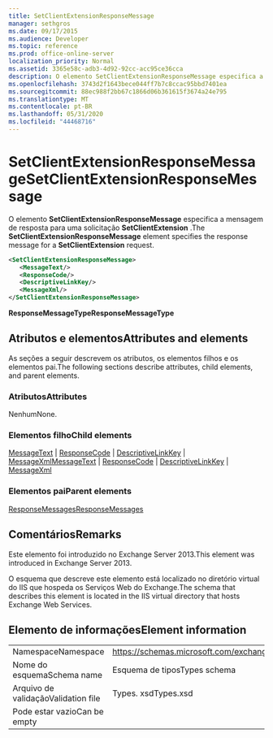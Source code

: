 ```yaml
---
title: SetClientExtensionResponseMessage
manager: sethgros
ms.date: 09/17/2015
ms.audience: Developer
ms.topic: reference
ms.prod: office-online-server
localization_priority: Normal
ms.assetid: 3365e58c-adb3-4d92-92cc-acc95ce36cca
description: O elemento SetClientExtensionResponseMessage especifica a mensagem de resposta para uma solicitação SetClientExtension.
ms.openlocfilehash: 3743d2f1643bece044ff7b7c8ccac95bbd7401ea
ms.sourcegitcommit: 88ec988f2bb67c1866d06b361615f3674a24e795
ms.translationtype: MT
ms.contentlocale: pt-BR
ms.lasthandoff: 05/31/2020
ms.locfileid: "44468716"
---
```

# <a name="setclientextensionresponsemessage"></a><span data-ttu-id="716d8-103">SetClientExtensionResponseMessage</span><span class="sxs-lookup"><span data-stu-id="716d8-103">SetClientExtensionResponseMessage</span></span>

<span data-ttu-id="716d8-104">O elemento **SetClientExtensionResponseMessage** especifica a mensagem de resposta para uma solicitação **SetClientExtension** .</span><span class="sxs-lookup"><span data-stu-id="716d8-104">The **SetClientExtensionResponseMessage** element specifies the response message for a **SetClientExtension** request.</span></span> 
  
```XML
<SetClientExtensionResponseMessage>
   <MessageText/>
   <ResponseCode/>
   <DescriptiveLinkKey/>
   <MessageXml/>
</SetClientExtensionResponseMessage>
```

 <span data-ttu-id="716d8-105">**ResponseMessageType**</span><span class="sxs-lookup"><span data-stu-id="716d8-105">**ResponseMessageType**</span></span>
## <a name="attributes-and-elements"></a><span data-ttu-id="716d8-106">Atributos e elementos</span><span class="sxs-lookup"><span data-stu-id="716d8-106">Attributes and elements</span></span>

<span data-ttu-id="716d8-107">As seções a seguir descrevem os atributos, os elementos filhos e os elementos pai.</span><span class="sxs-lookup"><span data-stu-id="716d8-107">The following sections describe attributes, child elements, and parent elements.</span></span>
  
### <a name="attributes"></a><span data-ttu-id="716d8-108">Atributos</span><span class="sxs-lookup"><span data-stu-id="716d8-108">Attributes</span></span>

<span data-ttu-id="716d8-109">Nenhum</span><span class="sxs-lookup"><span data-stu-id="716d8-109">None.</span></span>
  
### <a name="child-elements"></a><span data-ttu-id="716d8-110">Elementos filho</span><span class="sxs-lookup"><span data-stu-id="716d8-110">Child elements</span></span>

<span data-ttu-id="716d8-111">[MessageText](messagetext.md)  |  [ResponseCode](responsecode.md)  |  [DescriptiveLinkKey](descriptivelinkkey.md)  |  [MessageXml](messagexml.md)</span><span class="sxs-lookup"><span data-stu-id="716d8-111">[MessageText](messagetext.md) | [ResponseCode](responsecode.md) | [DescriptiveLinkKey](descriptivelinkkey.md) | [MessageXml](messagexml.md)</span></span>
  
### <a name="parent-elements"></a><span data-ttu-id="716d8-112">Elementos pai</span><span class="sxs-lookup"><span data-stu-id="716d8-112">Parent elements</span></span>

[<span data-ttu-id="716d8-113">ResponseMessages</span><span class="sxs-lookup"><span data-stu-id="716d8-113">ResponseMessages</span></span>](responsemessages.md)
  
## <a name="remarks"></a><span data-ttu-id="716d8-114">Comentários</span><span class="sxs-lookup"><span data-stu-id="716d8-114">Remarks</span></span>

<span data-ttu-id="716d8-115">Este elemento foi introduzido no Exchange Server 2013.</span><span class="sxs-lookup"><span data-stu-id="716d8-115">This element was introduced in Exchange Server 2013.</span></span>
  
<span data-ttu-id="716d8-116">O esquema que descreve este elemento está localizado no diretório virtual do IIS que hospeda os Serviços Web do Exchange.</span><span class="sxs-lookup"><span data-stu-id="716d8-116">The schema that describes this element is located in the IIS virtual directory that hosts Exchange Web Services.</span></span>
  
## <a name="element-information"></a><span data-ttu-id="716d8-117">Elemento de informações</span><span class="sxs-lookup"><span data-stu-id="716d8-117">Element information</span></span>

|||
|:-----|:-----|
|<span data-ttu-id="716d8-118">Namespace</span><span class="sxs-lookup"><span data-stu-id="716d8-118">Namespace</span></span>  <br/> |https://schemas.microsoft.com/exchange/services/2006/types  <br/> |
|<span data-ttu-id="716d8-119">Nome do esquema</span><span class="sxs-lookup"><span data-stu-id="716d8-119">Schema name</span></span>  <br/> |<span data-ttu-id="716d8-120">Esquema de tipos</span><span class="sxs-lookup"><span data-stu-id="716d8-120">Types schema</span></span>  <br/> |
|<span data-ttu-id="716d8-121">Arquivo de validação</span><span class="sxs-lookup"><span data-stu-id="716d8-121">Validation file</span></span>  <br/> |<span data-ttu-id="716d8-122">Types. xsd</span><span class="sxs-lookup"><span data-stu-id="716d8-122">Types.xsd</span></span>  <br/> |
|<span data-ttu-id="716d8-123">Pode estar vazio</span><span class="sxs-lookup"><span data-stu-id="716d8-123">Can be empty</span></span>  <br/> ||
   

